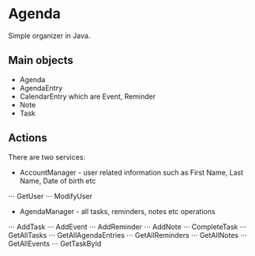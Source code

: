 # Agenda

Simple organizer in Java.

## Main objects
* Agenda
* AgendaEntry
* CalendarEntry which are Event, Reminder
* Note
* Task

## Actions
There are two services:
* AccountManager - user related information such as First Name, Last Name, Date of birth etc

⋅⋅⋅ GetUser
⋅⋅⋅ ModifyUser

* AgendaManager - all tasks, reminders, notes etc operations

⋅⋅⋅ AddTask
⋅⋅⋅ AddEvent
⋅⋅⋅ AddReminder
⋅⋅⋅ AddNote
⋅⋅⋅ CompleteTask
⋅⋅⋅ GetAllTasks
⋅⋅⋅ GetAllAgendaEntries
⋅⋅⋅ GetAllReminders
⋅⋅⋅ GetAllNotes
⋅⋅⋅ GetAllEvents
⋅⋅⋅ GetTaskById
